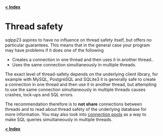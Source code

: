 [**< Index**](/docs/README.md)

# Thread safety

sqlpp23 aspires to have no influence on thread safety itself, but offers no
particular guarantees. This means that in the general case your program may have
problems if it does one of the following

- Creates a connection in one thread and then uses it in another thread..
- Uses the same connection simultaneously in multiple threads.

The exact level of thread-safety depends on the underlying client library, for
example with MySQL, PostgreSQL and SQLite3 it is generally safe to create a
connection in one thread and then use it in another thread, but attempting to
use the same connection simultaneously in multiple threads causes crashes,
lock-ups and SQL errors.

The recommendation therefore is to **not share** connections between threads and
to read about thread safety of the underlying database for more information. You
may also look into [connection pools](/docs/connection_pool.md) as a way to make SQL
queries simultaneously in multiple threads.

[**< Index**](/docs/README.md)
